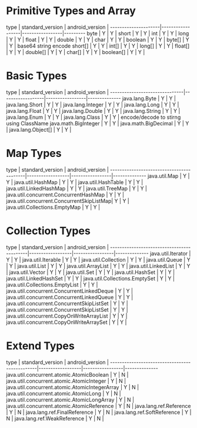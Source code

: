 # Primitive Types and Array
type                 | standard_version | android_version | 
---------------------|------------------|-----------------|---------
byte                 | Y                | Y               |
short                | Y                | Y               |
int                  | Y                | Y               |
long                 | Y                | Y               |
float                | Y                | Y               |
double               | Y                | Y               |
char                 | Y                | Y               |
boolean              | Y                | Y               |
byte[]               | Y                | Y               | base64 string encode
short[]              | Y                | Y               |
int[]                | Y                | Y               |
long[]               | Y                | Y               |
float[]              | Y                | Y               |
double[]             | Y                | Y               |
char[]               | Y                | Y               |
boolean[]            | Y                | Y               |

# Basic Types
type                           | standard_version | android_version |
-------------------------------|------------------|-----------------|--------------
java.lang.Byte                 | Y                | Y               |
java.lang.Short                | Y                | Y               |
java.lang.Integer              | Y                | Y               |
java.lang.Long                 | Y                | Y               |
java.lang.Float                | Y                | Y               |
java.lang.Double               | Y                | Y               |
java.lang.String               | Y                | Y               |
java.lang.Enum                 | Y                | Y               | 
java.lang.Class                | Y                | Y               | encode/decode to stirng using ClassName
java.math.BigInteger           | Y                | Y               |
java.math.BigDecimal           | Y                | Y               |
java.lang.Object[]             | Y                | Y               |

# Map Types
type                                      | standard_version | android_version |
------------------------------------------|------------------|-----------------|--------------
java.util.Map                             | Y                | Y               |
java.util.HashMap                         | Y                | Y               |
java.util.HashTable                       | Y                | Y               |
java.util.LinkedHashMap                   | Y                | Y               |
java.util.TreeMap                         | Y                | Y               |
java.util.concurrent.ConcurrentHashMap    | Y                | Y               |
java.util.concurrent.ConcurrentSkipListMap| Y                | Y               |
java.util.Collections.EmptyMap            | Y                | Y               |

# Collection Types
type                                       | standard_version | android_version |
-------------------------------------------|------------------|-----------------|--------------
java.util.Iterator                         | Y                | Y               |
java.util.Iterable                         | Y                | Y               |
java.util.Collection                       | Y                | Y               |
java.util.Queue                            | Y                | Y               |
java.util.List                             | Y                | Y               |
java.util.ArrayList                        | Y                | Y               |
java.util.LinkedList                       | Y                | Y               |
java.util.Vector                           | Y                | Y               |
java.util.Set                              | Y                | Y               |
java.util.HashSet                          | Y                | Y               |
java.util.LinkedHashSet                    | Y                | Y               |
java.util.Collections.EmptySet             | Y                | Y               |
java.util.Collections.EmptyList            | Y                | Y               |
java.util.concurrent.ConcurrentLinkedDeque | Y                | Y               |
java.util.concurrent.ConcurrentLinkedQueue | Y                | Y               |
java.util.concurrent.ConcurrentSkipListSet | Y                | Y               |
java.util.concurrent.ConcurrentSkipListSet | Y                | Y               |
java.util.concurrent.CopyOnWriteArrayList  | Y                | Y               |
java.util.concurrent.CopyOnWriteArraySet   | Y                | Y               |

# Extend Types
type                                           | standard_version | android_version |
-----------------------------------------------|------------------|-----------------|--------------
java.util.concurrent.atomic.AtomicBoolean      | Y                | N               | 
java.util.concurrent.atomic.AtomicInteger      | Y                | N               | 
java.util.concurrent.atomic.AtomicIntegerArray | Y                | N               | 
java.util.concurrent.atomic.AtomicLong         | Y                | N               | 
java.util.concurrent.atomic.AtomicLongArray    | Y                | N               | 
java.util.concurrent.atomic.AtomicReference    | Y                | N               | 
java.lang.ref.Reference                        | Y                | N               | 
java.lang.ref.FinalReference                   | Y                | N               | 
java.lang.ref.SoftReference                    | Y                | N               | 
java.lang.ref.WeakReference                    | Y                | N               | 